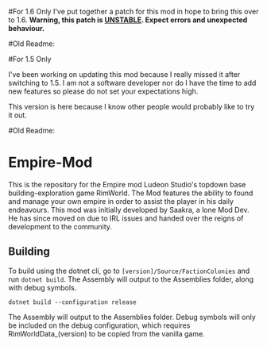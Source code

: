 #For 1.6 Only
I've put together a patch for this mod in hope to bring this over to 1.6. **Warning, this patch is <ins>UNSTABLE</ins>. Expect errors and unexpected behaviour.**

#Old Readme:

#For 1.5 Only

I've been working on updating this mod because I really missed it after switching to 1.5.   I am not a software developer nor do I have the time to add new features so please do not set your expectations high.

This version is here because I know other people would probably like to try it out.



#Old Readme:

# Empire-Mod
This is the repository for the Empire mod Ludeon Studio's topdown base building-exploration game RimWorld.
The Mod features the ability to found and manage your own empire in order to assist the player in his daily endeavours.
This mod was initially developed by Saakra, a lone Mod Dev. He has since moved on due to IRL issues and handed over the reigns of development to the community.

## Building
To build using the dotnet cli, go to `[version]/Source/FactionColonies` and run `dotnet build`. The Assembly will output to the Assemblies folder, along with debug symbols.

`dotnet build --configuration release`

The Assembly will output to the Assemblies folder. 
Debug symbols will only be included on the debug configuration, 
which requires RimWorldData_(version) to be copied from the vanilla game.
